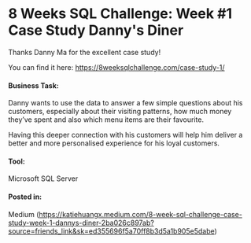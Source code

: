 # 8 Weeks SQL Challenge: Week #1 Case Study Danny's Diner

Thanks Danny Ma for the excellent case study! 

You can find it here: https://8weeksqlchallenge.com/case-study-1/

#### Business Task:
Danny wants to use the data to answer a few simple questions about his customers, especially about their visiting patterns, how much money they’ve spent and also which menu items are their favourite. 

Having this deeper connection with his customers will help him deliver a better and more personalised experience for his loyal customers.

#### Tool:
Microsoft SQL Server

#### Posted in:

Medium (https://katiehuangx.medium.com/8-week-sql-challenge-case-study-week-1-dannys-diner-2ba026c897ab?source=friends_link&sk=ed355696f5a70ff8b3d5a1b905e5dabe)

